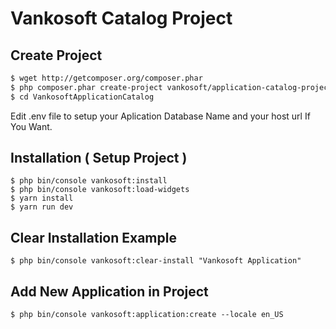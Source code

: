 # Vankosoft Catalog Project

Create Project
---------------

```bash
$ wget http://getcomposer.org/composer.phar
$ php composer.phar create-project vankosoft/application-catalog-project VankosoftApplicationCatalog
$ cd VankosoftApplicationCatalog
```
Edit .env file to setup your Aplication Database Name and your host url If You Want.


Installation ( Setup Project )
-------------------------------
```
$ php bin/console vankosoft:install
$ php bin/console vankosoft:load-widgets
$ yarn install
$ yarn run dev
```

Clear Installation Example
---------------------------
```
$ php bin/console vankosoft:clear-install "Vankosoft Application"
```

Add New Application in Project
-------------------------------
```
$ php bin/console vankosoft:application:create --locale en_US
```
